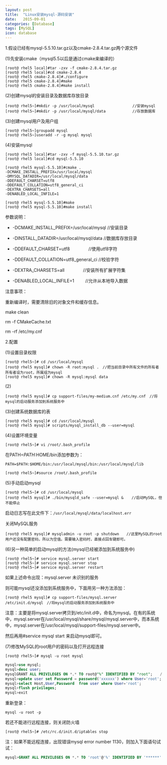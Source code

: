 ```yaml
---
layout: post
title:  "Linux安装mysql-源码安装"
date:   2015-09-01
categories: [Database]
tags: [MySQL]
icon: database
---
```



1.假设已经有mysql-5.5.10.tar.gz以及cmake-2.8.4.tar.gz两个源文件

(1)先安装cmake（mysql5.5以后是通过cmake来编译的）

```
[root@ rhel5 local]#tar -zxv -f cmake-2.8.4.tar.gz
[root@ rhel5 local]#cd cmake-2.8.4
[root@ rhel5 cmake-2.8.4]#./configure
[root@ rhel5 cmake-2.8.4]#make
[root@ rhel5 cmake-2.8.4]#make install
```

(2)创建mysql的安装目录及数据库存放目录

```
[root@ rhel5~]#mkdir -p /usr/local/mysql                 //安装mysql 
[root@ rhel5~]#mkdir -p /usr/local/mysql/data            //存放数据库
```

(3)创建mysql用户及用户组

```
[root@ rhel5~]groupadd mysql
[root@ rhel5~]useradd -r -g mysql mysql
```

(4)安装mysql

```
[root@ rhel5 local]#tar -zxv -f mysql-5.5.10.tar.gz
[root@ rhel5 local]#cd mysql-5.5.10
```

```
[root@ rhel5 mysql-5.5.10]#cmake . 
-DCMAKE_INSTALL_PREFIX=/usr/local/mysql
-DMYSQL_DATADIR=/usr/local/mysql/data
-DDEFAULT_CHARSET=utf8
-DDEFAULT_COLLATION=utf8_general_ci 
-DEXTRA_CHARSETS=all 
-DENABLED_LOCAL_INFILE=1
```

```
[root@ rhel5 mysql-5.5.10]#make
[root@ rhel5 mysql-5.5.10]#make install
```

参数说明：

* -DCMAKE_INSTALL_PREFIX=/usr/local/mysql        //安装目录

* -DINSTALL_DATADIR=/usr/local/mysql/data         //数据库存放目录

* -DDEFAULT_CHARSET=utf8                    　　　　//使用utf8字符

* -DDEFAULT_COLLATION=utf8_general_ci            //校验字符

* -DEXTRA_CHARSETS=all                        　　　　//安装所有扩展字符集

* -DENABLED_LOCAL_INFILE=1                    　　  //允许从本地导入数据

注意事项：

重新编译时，需要清除旧的对象文件和缓存信息。

make clean

rm -f CMakeCache.txt

rm -rf /etc/my.cnf

2.配置

(1)设置目录权限

```
[root@ rhel5~]# cd /usr/local/mysql
[root@ rhel5 mysql]# chown -R root:mysql .　//把当前目录中所有文件的所有者所有者设为root，所属组为mysql
[root@ rhel5 mysql]# chown -R mysql:mysql data
```

(2)

```
[root@ rhel5 mysql]# cp support-files/my-medium.cnf /etc/my.cnf　//将mysql的启动服务添加到系统服务中
```

(3)创建系统数据库的表

```
[root@ rhel5 mysql]# cd /usr/local/mysql
[root@ rhel5 mysql]# scripts/mysql_install_db --user=mysql
```

(4)设置环境变量

```
[root@ rhel5~]# vi /root/.bash_profile
```

在PATH=$PATH:$HOME/bin添加参数为：

`PATH=$PATH:$HOME/bin:/usr/local/mysql/bin:/usr/local/mysql/lib`

```
[root@ rhel5~]#source /root/.bash_profile
```

(5)手动启动mysql

```
[root@ rhel5~]# cd /usr/local/mysql
[root@ rhel5 mysql]# ./bin/mysqld_safe --user=mysql & 　 //启动MySQL，但不能停止
```

启动日志写在此文件下：`/usr/local/mysql/data/localhost.err`

关闭MySQL服务

```
[root@ rhel5 mysql]# mysqladmin -u root -p shutdown　　//这里MySQL的root用户还没有配置密码，所以为空值。需要输入密码时，直接点回车键即可。
```

(6)另一种简单的启动mysql的方法(mysql已经被添加到系统服务中)

```
[root@ rhel5~]# service mysql.server start  
[root@ rhel5~]# service mysql.server stop
[root@ rhel5~]# service mysql.server restart
```

如果上述命令出现：mysql.server 未识别的服务

则可能mysql还没添加到系统服务中，下面用另一种方法添加：

```
[root@ rhel5 mysql]# cp support-files/mysql.server  /etc/init.d/mysql　//将mysql的启动服务添加到系统服务中
```

注意：主要是将mysql.server拷贝到/etc/init.d中，命名为mysql。在有的系统中，mysql.server在/usr/local/mysql/share/mysql/mysql.server中，而本系统中，mysql.server在/usr/local/mysql/support-files/mysql.server中。

然后再用#service mysql start 来启动mysql即可。


(7)修改MySQL的root用户的密码以及打开远程连接

```
[root@ rhel5~]# mysql -u root mysql
```

``` sql
mysql>use mysql;
mysql>desc user;
mysqlGRANT ALL PRIVILEGES ON *.* TO root@"%" IDENTIFIED BY "root";　　//为root添加远程连接的能力。
mysql>update user set Password = password('xxxxxx') where User='root';
mysql>select Host,User,Password  from user where User='root'; 
mysql>flush privileges;
mysql>exit
```

重新登录：

```
mysql -u root -p
```

若还不能进行远程连接，则关闭防火墙

```
[root@ rhel5~]# /etc/rc.d/init.d/iptables stop
```

注：如果不能远程连接，出现错误mysql error number 1130，则加入下面语句试试：

``` sql
mysql>GRANT ALL PRIVILEGES ON *.* TO 'root'@'%' IDENTIFIED BY '******' WITH GRANT OPTION;
```

